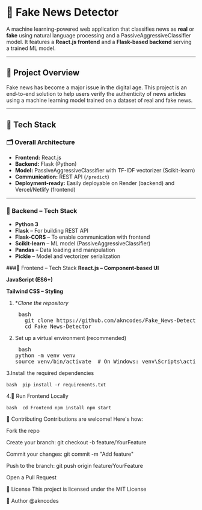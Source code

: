 # 📰 Fake News Detector

A machine learning-powered web application that classifies news as **real** or **fake** using natural language processing and a PassiveAggressiveClassifier model. It features a **React.js frontend** and a **Flask-based backend** serving a trained ML model.

---

## 🚀 Project Overview

Fake news has become a major issue in the digital age. This project is an end-to-end solution to help users verify the authenticity of news articles using a machine learning model trained on a dataset of real and fake news.

---

## 🧠 Tech Stack

### 🗂️ Overall Architecture

- **Frontend:** React.js
- **Backend:** Flask (Python)
- **Model:** PassiveAggressiveClassifier with TF-IDF vectorizer (Scikit-learn)
- **Communication:** REST API (`/predict`)
- **Deployment-ready:** Easily deployable on Render (backend) and Vercel/Netlify (frontend)

---

### 🔧 Backend – Tech Stack

- **Python 3**
- **Flask** – For building REST API
- **Flask-CORS** – To enable communication with frontend
- **Scikit-learn** – ML model (PassiveAggressiveClassifier)
- **Pandas** – Data loading and manipulation
- **Pickle** – Model and vectorizer serialization

###🎨 Frontend – Tech Stack
**React.js – Component-based UI**

**JavaScript (ES6+)**

**Tailwind CSS – Styling**

1. **Clone the repository*
   <pre lang="markdown"> bash 
      git clone https://github.com/akncodes/Fake_News-Detector.git
      cd Fake_News-Detector </pre>
   
3. Set up a virtual environment (recommended)
   <pre lang="markdown"> bash 
   python -m venv venv
   source venv/bin/activate  # On Windows: venv\Scripts\activate </pre>
   
3.Install the required dependencies
    <pre lang="markdown"> ```bash 
   pip install -r requirements.txt``` </pre>
   
4.🚀 Run Frontend Locally
    <pre lang="markdown"> ```bash 
   cd Frontend
  npm install
  npm start``` </pre>
  

🤝 Contributing
Contributions are welcome! Here's how:

Fork the repo

Create your branch: git checkout -b feature/YourFeature

Commit your changes: git commit -m "Add feature"

Push to the branch: git push origin feature/YourFeature

Open a Pull Request

📄 License
This project is licensed under the MIT License

👤 Author
@akncodes
